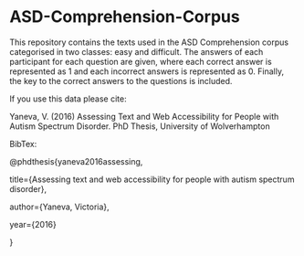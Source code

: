 # ASD-Comprehension-Corpus

This repository contains the texts used in the ASD Comprehension corpus categorised in two classes: easy and difficult. The answers of each participant for each question are given, where each correct answer is represented as 1 and each incorrect answers is represented as 0. Finally, the key to the correct answers to the questions is included.

If you use this data please cite:

Yaneva, V. (2016) Assessing Text and Web Accessibility for People with Autism Spectrum Disorder. PhD Thesis, University of Wolverhampton

BibTex:

@phdthesis{yaneva2016assessing,

  title={Assessing text and web accessibility for people with autism spectrum disorder},
  
  author={Yaneva, Victoria},
  
  year={2016}
  
}
